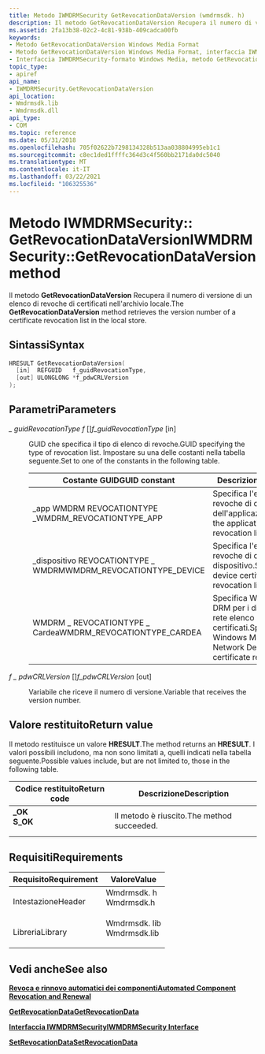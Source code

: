 ```yaml
---
title: Metodo IWMDRMSecurity GetRevocationDataVersion (wmdrmsdk. h)
description: Il metodo GetRevocationDataVersion Recupera il numero di versione di un elenco di revoche di certificati nell'archivio locale.
ms.assetid: 2fa13b38-02c2-4c81-938b-409cadca00fb
keywords:
- Metodo GetRevocationDataVersion Windows Media Format
- Metodo GetRevocationDataVersion Windows Media Format, interfaccia IWMDRMSecurity
- Interfaccia IWMDRMSecurity-formato Windows Media, metodo GetRevocationDataVersion
topic_type:
- apiref
api_name:
- IWMDRMSecurity.GetRevocationDataVersion
api_location:
- Wmdrmsdk.lib
- Wmdrmsdk.dll
api_type:
- COM
ms.topic: reference
ms.date: 05/31/2018
ms.openlocfilehash: 705f02622b7298134328b513aa038804995eb1c1
ms.sourcegitcommit: c8ec1ded1ffffc364d3c4f560bb2171da0dc5040
ms.translationtype: MT
ms.contentlocale: it-IT
ms.lasthandoff: 03/22/2021
ms.locfileid: "106325536"
---
```

# <a name="iwmdrmsecuritygetrevocationdataversion-method"></a><span data-ttu-id="8202b-106">Metodo IWMDRMSecurity:: GetRevocationDataVersion</span><span class="sxs-lookup"><span data-stu-id="8202b-106">IWMDRMSecurity::GetRevocationDataVersion method</span></span>

<span data-ttu-id="8202b-107">Il metodo **GetRevocationDataVersion** Recupera il numero di versione di un elenco di revoche di certificati nell'archivio locale.</span><span class="sxs-lookup"><span data-stu-id="8202b-107">The **GetRevocationDataVersion** method retrieves the version number of a certificate revocation list in the local store.</span></span>

## <a name="syntax"></a><span data-ttu-id="8202b-108">Sintassi</span><span class="sxs-lookup"><span data-stu-id="8202b-108">Syntax</span></span>


```C++
HRESULT GetRevocationDataVersion(
  [in]  REFGUID   f_guidRevocationType,
  [out] ULONGLONG *f_pdwCRLVersion
);
```



## <a name="parameters"></a><span data-ttu-id="8202b-109">Parametri</span><span class="sxs-lookup"><span data-stu-id="8202b-109">Parameters</span></span>

<dl> <dt>

<span data-ttu-id="8202b-110">*\_ guidRevocationType f* \[\]</span><span class="sxs-lookup"><span data-stu-id="8202b-110">*f\_guidRevocationType* \[in\]</span></span>
</dt> <dd>

<span data-ttu-id="8202b-111">GUID che specifica il tipo di elenco di revoche.</span><span class="sxs-lookup"><span data-stu-id="8202b-111">GUID specifying the type of revocation list.</span></span> <span data-ttu-id="8202b-112">Impostare su una delle costanti nella tabella seguente.</span><span class="sxs-lookup"><span data-stu-id="8202b-112">Set to one of the constants in the following table.</span></span>



| <span data-ttu-id="8202b-113">Costante GUID</span><span class="sxs-lookup"><span data-stu-id="8202b-113">GUID constant</span></span>                 | <span data-ttu-id="8202b-114">Descrizione</span><span class="sxs-lookup"><span data-stu-id="8202b-114">Description</span></span>                                                                      |
|-------------------------------|----------------------------------------------------------------------------------|
| <span data-ttu-id="8202b-115">\_app WMDRM REVOCATIONTYPE \_</span><span class="sxs-lookup"><span data-stu-id="8202b-115">WMDRM\_REVOCATIONTYPE\_APP</span></span>    | <span data-ttu-id="8202b-116">Specifica l'elenco di revoche di certificati dell'applicazione.</span><span class="sxs-lookup"><span data-stu-id="8202b-116">Specifies the application certificate revocation list.</span></span>                           |
| <span data-ttu-id="8202b-117">\_dispositivo REVOCATIONTYPE \_ WMDRM</span><span class="sxs-lookup"><span data-stu-id="8202b-117">WMDRM\_REVOCATIONTYPE\_DEVICE</span></span> | <span data-ttu-id="8202b-118">Specifica l'elenco di revoche di certificati del dispositivo.</span><span class="sxs-lookup"><span data-stu-id="8202b-118">Specifies the device certificate revocation list.</span></span>                                |
| <span data-ttu-id="8202b-119">WMDRM \_ REVOCATIONTYPE \_ Cardea</span><span class="sxs-lookup"><span data-stu-id="8202b-119">WMDRM\_REVOCATIONTYPE\_CARDEA</span></span> | <span data-ttu-id="8202b-120">Specifica Windows Media DRM per i dispositivi di rete elenco di revoche di certificati.</span><span class="sxs-lookup"><span data-stu-id="8202b-120">Specifies the Windows Media DRM for Network Devices certificate revocation list.</span></span> |



 

</dd> <dt>

<span data-ttu-id="8202b-121">*f \_ pdwCRLVersion* \[\]</span><span class="sxs-lookup"><span data-stu-id="8202b-121">*f\_pdwCRLVersion* \[out\]</span></span>
</dt> <dd>

<span data-ttu-id="8202b-122">Variabile che riceve il numero di versione.</span><span class="sxs-lookup"><span data-stu-id="8202b-122">Variable that receives the version number.</span></span>

</dd> </dl>

## <a name="return-value"></a><span data-ttu-id="8202b-123">Valore restituito</span><span class="sxs-lookup"><span data-stu-id="8202b-123">Return value</span></span>

<span data-ttu-id="8202b-124">Il metodo restituisce un valore **HRESULT**.</span><span class="sxs-lookup"><span data-stu-id="8202b-124">The method returns an **HRESULT**.</span></span> <span data-ttu-id="8202b-125">I valori possibili includono, ma non sono limitati a, quelli indicati nella tabella seguente.</span><span class="sxs-lookup"><span data-stu-id="8202b-125">Possible values include, but are not limited to, those in the following table.</span></span>



| <span data-ttu-id="8202b-126">Codice restituito</span><span class="sxs-lookup"><span data-stu-id="8202b-126">Return code</span></span>                                                                          | <span data-ttu-id="8202b-127">Descrizione</span><span class="sxs-lookup"><span data-stu-id="8202b-127">Description</span></span>                      |
|--------------------------------------------------------------------------------------|----------------------------------|
| <dl> <span data-ttu-id="8202b-128"><dt>**\_OK**</dt></span><span class="sxs-lookup"><span data-stu-id="8202b-128"><dt>**S\_OK**</dt></span></span> </dl> | <span data-ttu-id="8202b-129">Il metodo è riuscito.</span><span class="sxs-lookup"><span data-stu-id="8202b-129">The method succeeded.</span></span><br/> |



 

## <a name="requirements"></a><span data-ttu-id="8202b-130">Requisiti</span><span class="sxs-lookup"><span data-stu-id="8202b-130">Requirements</span></span>



| <span data-ttu-id="8202b-131">Requisito</span><span class="sxs-lookup"><span data-stu-id="8202b-131">Requirement</span></span> | <span data-ttu-id="8202b-132">Valore</span><span class="sxs-lookup"><span data-stu-id="8202b-132">Value</span></span> |
|--------------------|-----------------------------------------------------------------------------------------|
| <span data-ttu-id="8202b-133">Intestazione</span><span class="sxs-lookup"><span data-stu-id="8202b-133">Header</span></span><br/>  | <dl> <span data-ttu-id="8202b-134"><dt>Wmdrmsdk. h</dt></span><span class="sxs-lookup"><span data-stu-id="8202b-134"><dt>Wmdrmsdk.h</dt></span></span> </dl>   |
| <span data-ttu-id="8202b-135">Libreria</span><span class="sxs-lookup"><span data-stu-id="8202b-135">Library</span></span><br/> | <dl> <span data-ttu-id="8202b-136"><dt>Wmdrmsdk. lib</dt></span><span class="sxs-lookup"><span data-stu-id="8202b-136"><dt>Wmdrmsdk.lib</dt></span></span> </dl> |



## <a name="see-also"></a><span data-ttu-id="8202b-137">Vedi anche</span><span class="sxs-lookup"><span data-stu-id="8202b-137">See also</span></span>

<dl> <dt>

[<span data-ttu-id="8202b-138">**Revoca e rinnovo automatici dei componenti**</span><span class="sxs-lookup"><span data-stu-id="8202b-138">**Automated Component Revocation and Renewal**</span></span>](automated-component-revocation-and-renewal.md)
</dt> <dt>

[<span data-ttu-id="8202b-139">**GetRevocationData**</span><span class="sxs-lookup"><span data-stu-id="8202b-139">**GetRevocationData**</span></span>](iwmdrmsecurity-getrevocationdata.md)
</dt> <dt>

[<span data-ttu-id="8202b-140">**Interfaccia IWMDRMSecurity**</span><span class="sxs-lookup"><span data-stu-id="8202b-140">**IWMDRMSecurity Interface**</span></span>](iwmdrmsecurity.md)
</dt> <dt>

[<span data-ttu-id="8202b-141">**SetRevocationData**</span><span class="sxs-lookup"><span data-stu-id="8202b-141">**SetRevocationData**</span></span>](iwmdrmsecurity-setrevocationdata.md)
</dt> </dl>

 

 





